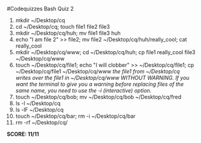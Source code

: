 #Codequizzes Bash Quiz 2
1. mkdir ~/Desktop/cq
2. cd ~/Desktop/cq; touch file1 file2 file3
3. mkdir ~/Desktop/cq/huh; mv file1 file3 huh
4. echo "I am file 2" >> file2; mv file2 ~/Desktop/cq/huh/really_cool; cat really_cool
5. mkdir ~/Desktop/cq/www; cd ~/Desktop/cq/huh; cp file1 really_cool file3 ~/Desktop/cq/www
6. touch ~/Desktop/cq/file1; echo "I will clobber" >> ~/Desktop/cq/file1; cp ~/Desktop/cq/file1 ~/Desktop/cq/www *the file1 from ~/Desktop/cq writes over the file1 in ~/Desktop/cq/www WITHOUT WARNING. If you want the terminal to give you a warning before replacing files of the same name, you need to use the -i (interactive) option.*
7. touch ~/Desktop/cq/bob; mv ~/Desktop/cq/bob ~/Desktop/cq/fred
8. ls -l ~/Desktop/cq
9. ls -lF ~/Desktop/cq
10. touch ~/Desktop/cq/bar; rm -i ~/Desktop/cq/bar
11. rm -rf ~/Desktop/cq/

**SCORE: 11/11**
